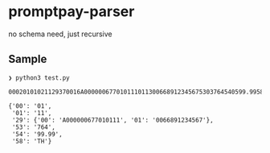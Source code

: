 # promptpay-parser

no schema need, just recursive

## Sample

```
❯ python3 test.py

00020101021129370016A000000677010111011300668912345675303764540599.995802TH630459F8

{'00': '01',
 '01': '11',
 '29': {'00': 'A000000677010111', '01': '0066891234567'},
 '53': '764',
 '54': '99.99',
 '58': 'TH'}
```
